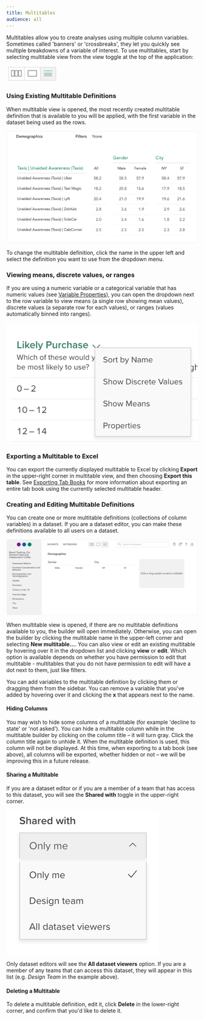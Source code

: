 ```yaml
---
title: Multitables
audience: all
---
```


Multitables allow you to create analyses using multiple column variables. Sometimes called 'banners' or 'crossbreaks', they let you quickly see multiple breakdowns of a variable of interest. To use multitables, start by selecting multitable view from the view toggle at the top of the application:

![](images/MultitableToggle.png)

### Using Existing Multitable Definitions

When multitable view is opened, the most recently created multitable definition that is available to you will be applied, with the first variable in the dataset being used as the rows.

![](images/Multitable.png)

To change the multitable definition, click the name in the upper left and select the definition you want to use from the dropdown menu.

### Viewing means, discrete values, or ranges

If you are using a numeric variable or a categorical variable that has numeric values (see [Variable Properties](crunch_variable-properties.html)), you can open the dropdown next to the row variable to view means (a single row showing mean values), discrete values (a separate row for each values), or ranges (values automatically binned into ranges).

![](images/MultitableShowMeans.png)

### Exporting a Multitable to Excel

You can export the currently displayed multitable to Excel by clicking **Export** in the upper-right corner in multitable view, and then choosing **Export this table**. See [Exporting Tab Books](crunch_tabbooks.html) for more information about exporting an entire tab book using the currently selected multitable header.

### Creating and Editing Multitable Definitions

You can create one or more multitable definitions (collections of column variables) in a dataset. If you are a dataset editor, you can make these definitions available to all users on a dataset.

![](images/MultitableDefinition.png)

When multitable view is opened, if there are no multitable definitions available to you, the builder will open immediately. Otherwise, you can open the builder by clicking the multitable name in the upper-left corner and selecting **New multitable...**. You can also view or edit an existing multitable by hovering over it in the dropdown list and clicking **view** or **edit**. Which option is available depends on whether you have permission to edit that multitable - multitables that you do not have permission to edit will have a dot next to them, just like filters.

You can add variables to the multitable definition by clicking them or dragging them from the sidebar. You can remove a variable that you've added by hovering over it and clicking the **x** that appears next to the name.

#### Hiding Columns

You may wish to hide some columns of a multitable (for example 'decline to state' or 'not asked'). You can hide a multitable column while in the multitable builder by clicking on the column title – it will turn gray. Click the column title again to unhide it. When the multitable definition is used, this column will not be displayed. At this time, when exporting to a tab book (see above), all columns will be exported, whether hidden or not – we will be improving this in a future release.

#### Sharing a Multitable

If you are a dataset editor or if you are a member of a team that has access to this dataset, you will see  the **Shared with** toggle in the upper-right corner.

![](images/PersonalSharedToggle.png)

Only dataset editors will see the **All dataset viewers** option. If you are a member of any teams that can access this dataset, they will appear in this list (e.g. *Design Team* in the example above).

#### Deleting a Multitable

To delete a multitable definition, edit it, click **Delete** in the lower-right corner, and confirm that you'd like to delete it.
